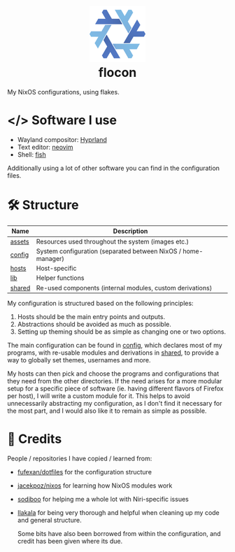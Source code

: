<h1 id="header" align="center">
  <img src="assets/nix-snowflake-colors.svg" width="128px" height="128px" />
  <br>
  flocon
</h1>

My NixOS configurations, using flakes.

# </> Software I use

- Wayland compositor: [Hyprland](https://github.com/hyprwm/Hyprland)
- Text editor: [neovim](https://github.com/neovim/neovim)
- Shell: [fish](https://github.com/fish-shell/fish-shell)

Additionally using a lot of other software you can find in the configuration files.

# 🛠️ Structure

| Name              | Description                                                   |
| ----------------- | ------------------------------------------------------------- |
| [assets](assets/) | Resources used throughout the system (images etc.)            |
| [config](config/) | System configuration (separated between NixOS / home-manager) |
| [hosts](hosts/)   | Host-specific                                                 |
| [lib](lib/)       | Helper functions                                              |
| [shared](shared/) | Re-used components (internal modules, custom derivations)     |

My configuration is structured based on the following principles:

1. Hosts should be the main entry points and outputs.
2. Abstractions should be avoided as much as possible.
3. Setting up theming should be as simple as changing one or two options.

The main configuration can be found in [config](config/), which declares most of my programs, with re-usable modules and derivations in [shared](shared/), to provide a way to globally set themes, usernames and more.

My hosts can then pick and choose the programs and configurations that they need from the other directories. If the need arises for a more modular setup for a specific piece of software (ie. having different flavors of Firefox per host), I will write a custom module for it. This helps to avoid unnecessarily abstracting my configuration, as I don't find it necessary for the most part, and I would also like it to remain as simple as possible.

# 👥 Credits

People / repositories I have copied / learned from:

- [fufexan/dotfiles](https://github.com/fufexan/dotfiles) for the configuration structure
- [jacekpoz/nixos](https://git.jacekpoz.pl/poz/niksos) for learning how NixOS modules work
- [sodiboo](https://github.com/sodiboo) for helping me a whole lot with Niri-specific issues
- [llakala](https://github.com/llakala) for being very thorough and helpful when cleaning up my code and general structure.

  Some bits have also been borrowed from within the configuration, and credit has been given where its due.
